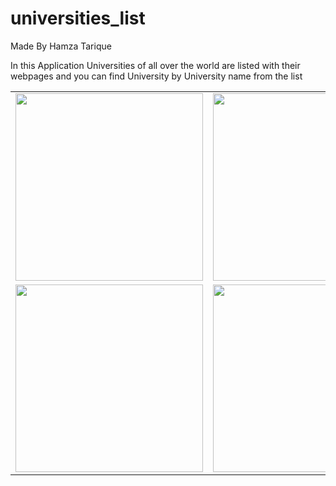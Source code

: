 # universities_list
Made By Hamza Tarique

In this Application Universities of all over the world are listed with their webpages and you can find University by University name from the list


|                                                                         |                                                                         |
|-------------------------------------------------------------------------|-------------------------------------------------------------------------|
| <img src="https://i.postimg.cc/W1H1f5MQ/screenshot-1.png" width="300"/> | <img src="https://i.postimg.cc/xCrT9qp5/screenshot-2.png" width="300"/> |
| <img src="https://i.postimg.cc/5tQ2c8gj/screenshot-3.png" width="300"/> | <img src="https://i.postimg.cc/2yrkBMDB/screenshot-4.png" width="300"/> |
